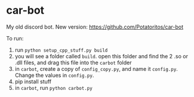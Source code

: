 # car-bot

My old discord bot. New version: https://github.com/Potatoritos/car-bot

To run:

1. run `python setup_cpp_stuff.py build`
2. you will see a folder called `build`. open this folder and find the 2 .so or .dll files, and drag this file into the `carbot` folder
3. in `carbot`, create a copy of `config_copy.py`, and name it `config.py`. Change the values in `config.py`.
4. pip install stuff
5. in `carbot`, run `python carbot.py`
